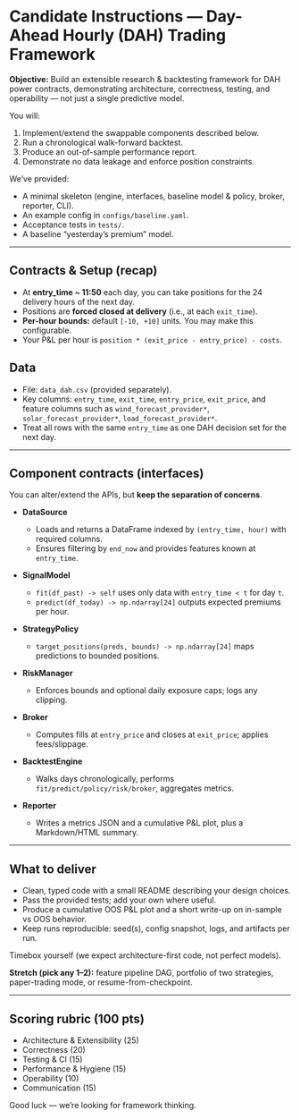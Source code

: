# Candidate Instructions — Day-Ahead Hourly (DAH) Trading Framework

**Objective:** Build an extensible research & backtesting framework for DAH power contracts, demonstrating architecture, correctness, testing, and operability — not just a single predictive model.

You will:
1. Implement/extend the swappable components described below.
2. Run a chronological walk-forward backtest.
3. Produce an out-of-sample performance report.
4. Demonstrate no data leakage and enforce position constraints.

We’ve provided:
- A minimal skeleton (engine, interfaces, baseline model & policy, broker, reporter, CLI).
- An example config in `configs/baseline.yaml`.
- Acceptance tests in `tests/`.
- A baseline “yesterday’s premium” model.

---

## Contracts & Setup (recap)
- At **entry_time ~ 11:50** each day, you can take positions for the 24 delivery hours of the next day.
- Positions are **forced closed at delivery** (i.e., at each `exit_time`).
- **Per-hour bounds:** default `[-10, +10]` units. You may make this configurable.
- Your P&L per hour is `position * (exit_price - entry_price) - costs`.

## Data
- File: `data_dah.csv` (provided separately).
- Key columns: `entry_time`, `exit_time`, `entry_price`, `exit_price`, and feature columns such as `wind_forecast_provider*`, `solar_forecast_provider*`, `load_forecast_provider*`.
- Treat all rows with the same `entry_time` as one DAH decision set for the next day.

---

## Component contracts (interfaces)
You can alter/extend the APIs, but **keep the separation of concerns**.

- **DataSource**
  - Loads and returns a DataFrame indexed by `(entry_time, hour)` with required columns.
  - Ensures filtering by `end_now` and provides features known at `entry_time`.

- **SignalModel**
  - `fit(df_past) -> self` uses only data with `entry_time < t` for day `t`.
  - `predict(df_today) -> np.ndarray[24]` outputs expected premiums per hour.

- **StrategyPolicy**
  - `target_positions(preds, bounds) -> np.ndarray[24]` maps predictions to bounded positions.

- **RiskManager**
  - Enforces bounds and optional daily exposure caps; logs any clipping.

- **Broker**
  - Computes fills at `entry_price` and closes at `exit_price`; applies fees/slippage.

- **BacktestEngine**
  - Walks days chronologically, performs `fit/predict/policy/risk/broker`, aggregates metrics.

- **Reporter**
  - Writes a metrics JSON and a cumulative P&L plot, plus a Markdown/HTML summary.

---

## What to deliver
- Clean, typed code with a small README describing your design choices.
- Pass the provided tests; add your own where useful.
- Produce a cumulative OOS P&L plot and a short write-up on in-sample vs OOS behavior.
- Keep runs reproducible: seed(s), config snapshot, logs, and artifacts per run.

Timebox yourself (we expect architecture-first code, not perfect models).

**Stretch (pick any 1–2):** feature pipeline DAG, portfolio of two strategies, paper-trading mode, or resume-from-checkpoint.

---

## Scoring rubric (100 pts)
- Architecture & Extensibility (25)
- Correctness (20)
- Testing & CI (15)
- Performance & Hygiene (15)
- Operability (10)
- Communication (15)

Good luck — we’re looking for framework thinking.
